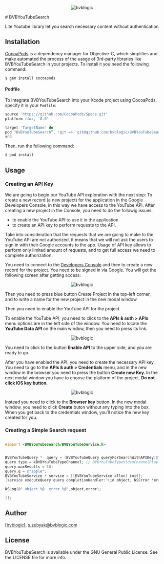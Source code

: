 <p align="center" >
<img src="https://api.monosnap.com/rpc/file/download?id=ORaERYpwbSJrn4hUsQkmEqN9di9l2c" alt="bvblogic" title="bvblogic">
</p>
# BVBYouTubeSearch

Lite Youtube library let you search necessary content without authentication

## Installation

[CocoaPods](http://cocoapods.org)  is a dependency manager for Objective-C, which simplifies and make automated the process of the uasge of 3rd-party libraries like BVBYouTubeSearch in your projects. To install it you need the following command:

```bash
$ gem install cocoapods
```

#### Podfile

To integrate BVBYouTubeSearch into your Xcode project using CocoaPods, specify it in your `Podfile`:

```ruby
source 'https://github.com/CocoaPods/Specs.git'
platform :ios, '8.0'

target 'TargetName' do
pod "BVBYouTubeSearch”, :git => 'git@github.com:bvblogic/BVBYouTubeSearch.git’
end
```

Then, run the following command:

```bash
$ pod install
```

## Usage
### Creating an API Key

We are going to begin our YouTube API exploration with the next step: To create a new record (a new project) for the application in the Google Developers Console, in this way we have access to the YouTube API. After creating a new project in the Console, you need to do the followig issues:

- to enable the YouTube API to use it in the application.
- to create an API key to perform requests to the API.

Take into consideration that the requests that we are going to make to the YouTube API are not authorized, it means that we will not ask the users to sign in with their Google accounts to the app. Usage of API key allows to perform only limited amount of requests, and to get full access we need to complete authorization.

You need to connect to the [Developers Console](https://console.developers.google.com/project)
and then to create a new record for the project. You need to be signed in via Google. You will get the following screen after getting access:

<p align="center" >
<img src="https://www.appcoda.com/wp-content/uploads/2015/07/t39_2_console_projects.png" alt="bvblogic" title="bvblogic">
</p>

Then you need to press blue button Create Project in the top-left corner, and to write a name for the new project in the new modal window.

Then you need to enable the YouTube API for the project.

To enable the YouTube API, you need to click to the **APIs & auth > APIs** menu options are in the left side of the window. You need to locate the **YouTube Data API** on the main window, then you need to press its link.

<p align="center" >
<img src="https://www.appcoda.com/wp-content/uploads/2015/07/t39_4_console_youtube_api.png" alt="bvblogic" title="bvblogic">
</p>

You need to click to the  button **Enable API** to the upper side, and you are ready to go.

After you have enabled the API, you need to create the necessary API key.  You need to go to the **APIs & auth > Credentials** menu, and in the new window in the browser you need to press the button **Create new Key**. In the next modal window you have to choose the platform of the project. **Do not click iOS key button**.

<p align="center" >
<img src="http://www.appcoda.com/wp-content/uploads/2015/07/t39_5_console_key_options.png" alt="bvblogic" title="bvblogic">
</p>

Instead you need to click to the **Browser key** button. In the new modal window, you need to click **Create** buton without any typing into the box. When you get back to the credentials window, you’ll notice the new key created for you.

### Creating a Simple Search request

```objective-c

#import <BVBYouTubeSearch/BVBYouTubeService.h>


BVBYouTubeQuery *  query = [BVBYouTubeQuery queryForSearchWithAPIKey:@"Your API Key"];
query.type = kBVBYouTubeTypeChannel; // BVBYouTubeTypeVideoChannelPlaylist BVBYouTubeTypeVideo  BVBYouTubeTypePlayList
query.maxResults = 10;
query.q = @"apple";
BVBYouTubeService * service = [[BVBYouTubeService alloc] init];
[service executeQuery:query completionHandler:^(id object, NSError *error){

NSLog(@" object %@  error %@",object,error);

}];

```



## Author

[[bvblogic]](http://bvblogic.com), s.zubyak@bvblogic.com

## License

BVBYouTubeSearch is available under the GNU General Public License. See the LICENSE file for more info.
